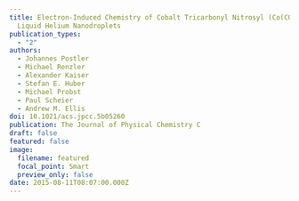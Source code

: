 ```yaml
---
title: Electron-Induced Chemistry of Cobalt Tricarbonyl Nitrosyl (Co(CO)3NO) in
  Liquid Helium Nanodroplets
publication_types:
  - "2"
authors:
  - Johannes Postler
  - Michael Renzler
  - Alexander Kaiser
  - Stefan E. Huber
  - Michael Probst
  - Paul Scheier
  - Andrew M. Ellis
doi: 10.1021/acs.jpcc.5b05260
publication: The Journal of Physical Chemistry C
draft: false
featured: false
image:
  filename: featured
  focal_point: Smart
  preview_only: false
date: 2015-08-11T08:07:00.000Z
---
```

